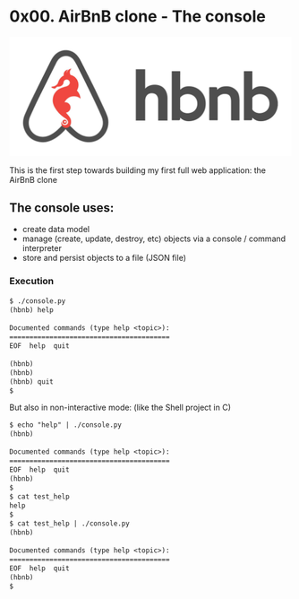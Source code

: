 # 0x00. AirBnB clone - The console

![AirBnB Clone](hbnb.jpg)

This is the first step towards building my first full web application: the AirBnB clone

## The console uses:

- create data model
- manage (create, update, destroy, etc) objects via a console / command interpreter
- store and persist objects to a file (JSON file)


<h3>Execution</h3>

<pre><code>$ ./console.py
(hbnb) help

Documented commands (type help &lt;topic&gt;):
========================================
EOF  help  quit

(hbnb)
(hbnb)
(hbnb) quit
$
</code></pre>

<p>But also in non-interactive mode: (like the Shell project in C)</p>

<pre><code>$ echo "help" | ./console.py
(hbnb)

Documented commands (type help &lt;topic&gt;):
========================================
EOF  help  quit
(hbnb)
$
$ cat test_help
help
$
$ cat test_help | ./console.py
(hbnb)

Documented commands (type help &lt;topic&gt;):
========================================
EOF  help  quit
(hbnb)
$
</code></pre>
